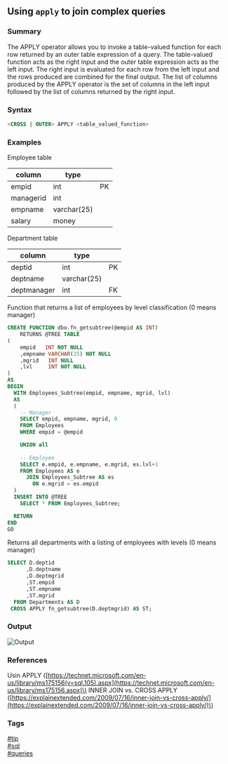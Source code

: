 ## Using `apply` to join complex queries

### Summary
The APPLY operator allows you to invoke a table-valued function for each row returned by an outer table expression of a query. 
The table-valued function acts as the right input and the outer table expression acts as the left input. The right input is 
evaluated for each row from the left input and the rows produced are combined for the final output. The list of columns produced 
by the APPLY operator is the set of columns in the left input followed by the list of columns returned by the right input.  

### Syntax
```sql
<CROSS | OUTER> APPLY <table_valued_function>
```  

### Examples

Employee table  

| column    | type        |     |
| --------- | ----------- | --- |
| empid     | int         | PK  |
| managerid | int         |     |
| empname   | varchar(25) |     |
| salary    | money       |     |   

Department table  

| column      | type        |     |
| ----------- | ----------- | --- |
| deptid      | int         | PK  |
| deptname    | varchar(25) |     |
| deptmanager | int         | FK  |  

Function that returns a list of employees by level classification (0 means manager)  

```sql
CREATE FUNCTION dbo.fn_getsubtree(@empid AS INT) 
    RETURNS @TREE TABLE
(
    empid   INT NOT NULL
    ,empname VARCHAR(25) NOT NULL
    ,mgrid   INT NULL
    ,lvl     INT NOT NULL
)
AS
BEGIN
  WITH Employees_Subtree(empid, empname, mgrid, lvl)
  AS
  ( 
    -- Manager
    SELECT empid, empname, mgrid, 0
    FROM Employees
    WHERE empid = @empid

    UNION all
    
    -- Employee
    SELECT e.empid, e.empname, e.mgrid, es.lvl+1
    FROM Employees AS e
      JOIN Employees_Subtree AS es
        ON e.mgrid = es.empid
  )
  INSERT INTO @TREE
    SELECT * FROM Employees_Subtree;

  RETURN
END
GO
```

Returns all departments with a listing of employees with levels (0 means manager)

```sql
SELECT D.deptid
      ,D.deptname
      ,D.deptmgrid
      ,ST.empid
      ,ST.empname
      ,ST.mgrid
  FROM Departments AS D
 CROSS APPLY fn_getsubtree(D.deptmgrid) AS ST;
```

### Output
![Output](https://cloud.githubusercontent.com/assets/19519411/21430146/89a82e90-c827-11e6-94f2-5ac54409b02e.png)  

### References  
Usin APPLY \([https://technet.microsoft.com/en-us/library/ms175156(v=sql.105).aspx](https://technet.microsoft.com/en-us/library/ms175156.aspx)\)
INNER JOIN vs. CROSS APPLY \([https://explainextended.com/2009/07/16/inner-join-vs-cross-apply/](https://explainextended.com/2009/07/16/inner-join-vs-cross-apply/)\)  

### Tags
[#tip](../../tips.md)  
[#sql](../sql.md)  
[#queries](queries.md)  